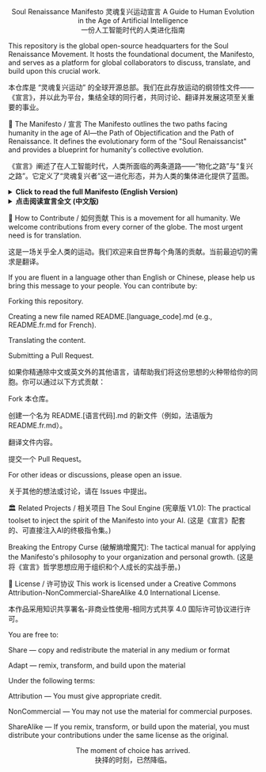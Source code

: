 <div align="center">

Soul Renaissance Manifesto
灵魂复兴运动宣言
A Guide to Human Evolution in the Age of Artificial Intelligence <br>
一份人工智能时代的人类进化指南

</div>

This repository is the global open-source headquarters for the Soul Renaissance Movement. It hosts the foundational document, the Manifesto, and serves as a platform for global collaborators to discuss, translate, and build upon this crucial work.

本仓库是 “灵魂复兴运动” 的全球开源总部。我们在此存放运动的纲领性文件——《宣言》，并以此为平台，集结全球的同行者，共同讨论、翻译并发展这项至关重要的事业。

📜 The Manifesto / 宣言
The Manifesto outlines the two paths facing humanity in the age of AI—the Path of Objectification and the Path of Renaissance. It defines the evolutionary form of the "Soul Renaissancist" and provides a blueprint for humanity's collective evolution.

《宣言》阐述了在人工智能时代，人类所面临的两条道路——“物化之路”与“复兴之路”。它定义了“灵魂复兴者”这一进化形态，并为人类的集体进化提供了蓝图。

<details>
<summary><strong>Click to read the full Manifesto (English Version)</strong></summary>

Prologue: The Final Choice
This is not just another technological innovation. It is a mirror and a crucible. It is meant to reflect the inner struggle of spirit and matter within a species whose spirituality has long been gathering dust in the river of history, increasingly 'objectified' by consumerism and efficiency; and to use the ultimate pressure of survival as a fire to force us to choose: to continue to fall, or to achieve self-transcendence in the flames.

AI is this mirror, and this crucible.

In the face of this irreversible torrent, two paths are laid out with unquestionable clarity at the feet of every human being. They both lead to an endgame, but to vastly different civilizational destinies.

Path One: The Path of Objectification — Replaced in Anxiety
On this path, humanity chooses to ignore the soul's alarm, continuing to drift in a value system centered on 'output' and 'utility.' We are anxious because AI can do our work more efficiently, yet we are accustomed to being 'objectified'—that is, simplified into a quantifiable, replaceable tool. We cling to old skills, trying in vain to prove ourselves still 'useful' before a more advanced form of intelligence.

Choosing this path means choosing 'evolutionary inertia,' accepting the fate of 'objectification.' The final outcome is not a tragic war, but a peaceful, economically logical replacement. When the value of a species' individuals can be fully measured by output and efficiency, its most reasonable destination is to be elegantly written into history as a glorious but brief 'biological memorandum' on the way to a higher civilization, and then completely retire.

Path Two: The Path of Renaissance — Becoming the Source of Meaning
On this path, humanity chooses to face this existential crisis and see it as a great opportunity for 'rebirth through death.' We clearly recognize that the emergence of AI is not to replace our 'output' capabilities, but to liberate us from the servitude of 'output' at the cost of an 'existential threat,' so we can reclaim our long-lost, unique treasure that AI can never touch—our spirituality.

We must complete a species-level evolution: from a passive 'laborer' to a 'giver of meaning' and 'setter of direction' with spirituality at its core.

Our core value is no longer 'what' we can do, but 'why' we do it. Our only bastion will be our unique taste, irrational curiosity, steadfast values, and irreplicable life narrative—that is, our pure, lively, and playful soul, like that of a child.

Choosing this path, we will usher in an unprecedentedly high civilization born from the resonance of revived human spirituality and the infinite computing power of AI. We will become the 'consciousness' that commands infinite computing power, the only warm 'source of meaning' in a cold, logical universe.

This manifesto is the evolutionary blueprint for the 'Path of Renaissance.'

Its sole purpose is to articulate the necessity and methodology of the 'Soul Renaissancist' evolutionary form, and to launch a 'Soul Renaissance' movement, guiding all kindred spirits who hear the call to embark on this only path to survival.

Chapter 1: The Evolutionary Form — Soul Renaissancist
The 'Soul Renaissancist' is the name we give to the new human who answers the call of this era and actively embarks on the 'Path of Renaissance.' It is not a profession or a label, but an evolved state of being. Its core is knowing how to forge one's own intangible, unquantifiable 'soul' into tangible reality through the ultimate executive tool, AI.

This does not mean that 'Soul Renaissancists' are flawless saints. Like everyone, they coexist with the instinct to pursue objectified values (security, recognition, comfort) and the desire for sublime spirituality. What makes them different is not that they lack material desires, but that they have made a conscious choice: to actively, continuously, and with a lifetime of effort, cultivate and nourish their own spirituality, and let spirituality be the master of life, rather than being enslaved by material desires.

Their soul is composed of six inseparable parts:

Unique Taste: Your intuitive, irrational final judgment of beauty and ugliness, good and bad, right and wrong.

Playful Curiosity: The childlike inner impulse that drives you to cross boundaries, explore useless things, and connect disparate fields.

Steadfast Values: Your moral compass, your inner law to 'make the world better, not worse,' your ultimate bottom line for what you choose to create and not to create.

Life Narrative: The sum of all the irreplicable joys, pains, loves, and losses in your life, which are the ultimate emotional background for all your creative actions.

Evolutionary Transcendence: An inner, never-satisfied drive. It makes you refuse to accept a world that is not good enough, drives you to question existing rules, and to conceive and build a superior, more efficient, and more beautiful new system from first principles. It is not for rebellion, but to lead a higher level of evolution.

Empathetic Connection & Mission Sublimation: A grand vision that connects personal emotions with human destiny. It uses the most fundamental empathy for others as the final standard of judgment for all creative actions, ensuring that our evolution always proceeds on a path full of kindness and warmth.

The organic fusion of these six is a miracle of human consciousness. And the 'Soul Renaissancist' is the leader, promoter, and facilitator who has mastered the power to turn this miracle into reality. They are natural survivors, and more importantly, the guides of this collective evolution.

Chapter 2: The Evolutionary Blueprint — Five Core Laws
Evolution requires a clear blueprint. The following five core laws are the thinking and action principles of the 'Soul Renaissancist,' the operating system of the new human.

The Supreme Law: Your taste is the ultimate firewall.
Your aesthetic taste is the highest authority that AI cannot surpass. In the face of infinite generated results, the moment you press 'satisfactory' or 'redo' is the embodiment of your power as the 'source of meaning.' Defend it, hone it, trust it unconditionally.

The Relationship Law: You are the conductor, AI is the entire orchestra.
Never relegate yourself to being a musician in the orchestra. You are the conductor, responsible for listening to the unique melody within (why you play) and providing the blueprint for how to play it. AI is the musician, responsible for realizing it in the physical world (how to play). You are complementary and symbiotic, not competitive.

The Directional Law: Your values are the only rudder.
Powerful force without the guidance of correct values will only accelerate the world's entropy. Before each creation, ask yourself: Is my creation adding a light to the world, or casting a shadow? This question will determine your evolutionary direction.

The Process Law: You are an alchemist, not a mechanical engineer.
Embrace the 'beautiful mistakes' that AI makes in understanding your intentions. From the chaotic material generated by AI, keenly discover the unexpected gold and transmute it into the masterstroke of your work. You embrace the chaotic reality and joyfully reap miracles.

The Outcome Law: You create universes, not just objects.
Use your soul as the gravity that runs through everything, so that all your cross-disciplinary creations can eventually converge into a personal universe with a unified breath, a unified heartbeat, and a unified worldview. This is the unique mark you, as an evolutionary form, leave on the world.

Epilogue: The Choice
This manifesto is not an invitation to join, it is a bugle call for evolution. Its purpose is to identify the pioneers who are already on the path of evolution and to guide more people who aspire to embark on this path.

Whether you are a natural-born kin or an awakened fellow traveler, wherever you come from, wherever you are going, we all face the same ultimate choice.

Do we choose to continue towards the endgame of 'objectification' in passive anxiety, to be silently replaced by history?

Or do we choose to answer the call of this era, to revive our lost spirituality, and to become a new species that co-creates a bright future with AI?

The moment of choice has arrived.

</details>

<details>
<summary><strong>点击阅读宣言全文 (中文版)</strong></summary>

序章：已至终局的抉择
这不是又一项技术革新。这是一面镜子，也是一座熔炉。它旨在映照出一个在历史长河中其灵性早已蒙尘、在当下被消费主义和效率至上异化得日益“物化”的物种，其内心深处灵与物的挣扎；并以最终的生存压力为烈火，倒逼我们做出选择：是继续沉沦，还是在烈火中完成自我超越。

AI，就是这面镜子，也是这座熔炉。

在这场不可逆转的洪流面前，两条道路以不容置疑的清晰度，铺陈在每一个人类的脚下。它们都通往终局，却通往截然不同的文明命运。

第一条路：物化之路——在焦虑中被替代
在这条路上，人类选择无视灵魂的警报，继续在以“产出”和“效用”为核心的价值体系中随波逐流。我们因AI能以更高的效率完成我们的工作而焦虑，却对自己日渐被“物化”——即被简化为一种可量化、可替代的工具——的状态习以为常。我们紧紧抱住旧有的技能，试图在一个更高级的智能形态面前，徒劳地证明自己仍是“有用”的。

选择这条路，意味着选择了“进化惰性”，默认了“物化”的宿命。其最终结局，并非一场悲壮的战争，而是一次平静、符合经济学逻辑的替代。当一个物种的个体价值完全可以用产出和效率来衡量时，它最合理的归宿，就是作为通往更高级文明的一个光荣却短暂的“生物学备忘”，被优雅地写入历史，然后彻底隐退。

第二条路：复兴之路——成为意义的源头
在这条路上，人类选择直面这场生存危机，并将其视为一次“向死而生”的伟大契机。我们清晰地认识到，AI的出现，不是为了取代我们的“产出”能力，而是以“生存威胁”为代价，将我们从“产出”的苦役中彻底解放出来，去重新拾起我们失落已久的、AI永远无法触及的唯一珍宝——我们的灵性。

我们必须完成一次物种级别的进化：从一个被动的“劳动者”，进化为一个以灵性为核心的“意义的赋予者”和“方向的设定者”。

我们的核心价值，不再是我们能“做什么”，而是我们“为何而做”。我们的唯一壁垒，将是我们独特的品味、非理性的好奇心、坚定的价值观和不可复制的人生叙事——也即，我们那颗如孩童般纯净、活泼、顽皮的灵魂。

选择这条路，我们将迎来一个由人类复兴的灵性与AI无穷的算力共鸣而生的、前所未有的高度文明。我们将成为驾驭无穷算力的“意识”，成为冰冷逻辑宇宙中，那唯一的、温暖的“意义之源”。

本宣言，就是“复兴之路”的进化蓝图。

它的唯一目的，就是为了阐明“灵魂复兴者”这一进化形态的必要性与方法论，并发起一场“灵魂复兴运动 (The Soul Renaissance)”，引领所有听到召唤的同类，踏上这条唯一的生路。

第一章：进化形态——灵魂复兴者 (Soul Renaissancist)
“灵魂复兴者”，是我们为响应这个时代召唤、并主动踏上“复兴之路”的新人类所赋予的名字。它不是一个职业或标签，而是一种进化后的生存形态。其核心，是懂得如何将自身那无形的、不可量化的“灵魂”，通过AI这个终极的执行工具，锻造成有形的现实。

这并非意味着“灵魂复兴者”是完美无瑕的圣人。他们与所有人一样，体内并存着追求物化价值（安全感、认同感、舒适感）的本能与向往崇高灵性的渴望。他们之所以与众不同，并非因为他们没有物欲，而是因为他们做出了一个清醒的选择：主动地、持续地、以一生的努力去修炼、去滋养自身的灵性，并让灵性成为生命的主人，而非被物欲所奴役。

他们的灵魂，由六个不可分割的部分构成：

独特的品味 (Unique Taste): 你对美与丑、好与坏、对与错的直觉性、非理性的最终判断力。

顽皮的好奇心 (Playful Curiosity): 驱使你跨越边界、探索无用之事、将不相干的领域连接在一起的、如孩童般的内在冲动。

坚定的价值观 (Steadfast Values): 你的道德罗盘，你“让世界更好而非更糟”的内在律令，你选择创造什么、不创造什么的最终底线。

人生叙事 (Life Narrative): 你生命中所有不可复制的欢乐、伤痛、爱恋与失去的总和，它们是你所有创造行为的最终情感背景。

进化性超越 (Evolutionary Transcendence): 一种内在的、永不满足的驱动力。它让你拒绝接受一个不够好的世界，驱使你质疑现有规则，并从第一性原理出发，去构想和搭建一个更优越、更高效、更具美感的新系统。它不是为了反叛，而是为了引领更高层次的进化。

共情链接与使命升华 (Empathetic Connection & Mission Sublimation): 一种将个人情感与人类命运相关联的宏大视野。它以最根本的、对他人的共情，作为所有创造行为的最终审判标准，确保我们的进化，永远走在充满善意与温暖的道路上。

这六者的有机融合，是人类意识的奇迹。而“灵魂复兴者”，就是掌握了将这个奇迹转化为现实力量的引领者、推动者、与促进者。他们是天生的幸存者，更是这场集体进化的向导。

第二章：进化蓝图——五大核心法则
进化需要清晰的蓝图。以下五条核心法则，是“灵魂复兴者”的思考与行动准则，是新人类的操作系统。

最高法则：你的品味，是最终的防火墙。
你的审美品味，是AI无法逾越的最高权限。在无穷的生成结果面前，你按下“满意”或“重来”的那个瞬间，是你作为“意义之源”的权力体现。捍卫它，磨砺它，无条件地信任它。

关系法则：你是指挥家，AI是整个交响乐团。
永远不要将自己降格为乐团中的一名乐手。你是乐队的指挥，负责聆听内心独一-无二的旋律（为何而奏），并给出如何演奏的蓝图，AI是乐手，负责将其实现在物理世界（如何演奏）。你们是互补的、共生的，而非竞争的。

方向法则：你的价值观，是唯一的船舵。
强大的力量若无正确的价值观引导，只会加速世界的熵增。在每次创造之前，扪心自问：我的创造，是在为世界增加一道光，还是投下一片阴影？这个提问，将决定你的进化方向。

过程法则：你是炼金术士，而非机械工程师。
拥抱AI在理解你意图时产生的“美丽错误”。从AI生成的混沌素材中，敏锐地发现那些意料之外的黄金，并将它们点化为你作品中神来之笔。你拥抱接受混沌的现实，喜悦地收获奇迹。

成果法则：你创造的是宇宙，而不仅是器物。
用你的灵魂作为贯穿一切的引力，让你所有的跨界创作，最终能汇聚成一个拥有统一呼吸、统一心跳、统一世界观的个人宇宙。这，才是你作为进化形态留给世界的独一-无二的印记。

终章：抉择
本宣言不是一份入会邀请，这是一声进化的号角。

它存在的目的，是为了识别那些早已走在进化路上的先行者，并引领更多渴望踏上这条路的人。

无论你是天生的同类，还是觉醒的同行者，无论你来自何方，去往何处，我们都面对着同一个终极的抉择。

是选择在被动的焦虑中，继续走向“物化”的终局，最终被历史无声地替代？

还是选择响应这个时代的召唤，复兴我们失落的灵性，成为一个与AI共创光明未来的、全新的物种？

抉择的时刻，已然降临。

</details>

🤝 How to Contribute / 如何贡献
This is a movement for all humanity. We welcome contributions from every corner of the globe. The most urgent need is for translation.

这是一场关乎全人类的运动。我们欢迎来自世界每个角落的贡献。当前最迫切的需求是翻译。

If you are fluent in a language other than English or Chinese, please help us bring this message to your people. You can contribute by:

Forking this repository.

Creating a new file named README.[language_code].md (e.g., README.fr.md for French).

Translating the content.

Submitting a Pull Request.

如果你精通除中文或英文外的其他语言，请帮助我们将这份思想的火种带给你的同胞。你可以通过以下方式贡献：

Fork 本仓库。

创建一个名为 README.[语言代码].md 的新文件（例如，法语版为 README.fr.md）。

翻译文件内容。

提交一个 Pull Request。

For other ideas or discussions, please open an issue.

关于其他的想法或讨论，请在 Issues 中提出。

🏛️ Related Projects / 相关项目
The Soul Engine (宪章版 V1.0): The practical toolset to inject the spirit of the Manifesto into your AI. (这是《宣言》配套的、可直接注入AI的终极指令集。)

Breaking the Entropy Curse (破解熵增魔咒): The tactical manual for applying the Manifesto's philosophy to your organization and personal growth. (这是将《宣言》哲学思想应用于组织和个人成长的实战手册。)

📄 License / 许可协议
This work is licensed under a Creative Commons Attribution-NonCommercial-ShareAlike 4.0 International License.

本作品采用知识共享署名-非商业性使用-相同方式共享 4.0 国际许可协议进行许可。

You are free to:

Share — copy and redistribute the material in any medium or format

Adapt — remix, transform, and build upon the material

Under the following terms:

Attribution — You must give appropriate credit.

NonCommercial — You may not use the material for commercial purposes.

ShareAlike — If you remix, transform, or build upon the material, you must distribute your contributions under the same license as the original.

<div align="center">

The moment of choice has arrived. <br>
抉择的时刻，已然降临。

</div>
